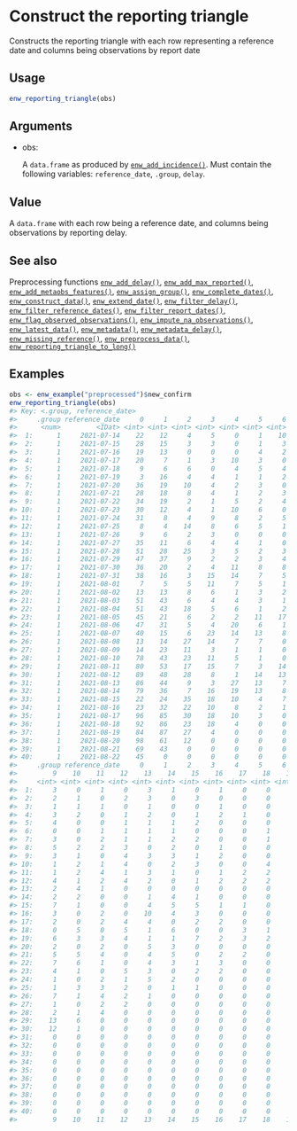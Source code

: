 # Construct the reporting triangle

Constructs the reporting triangle with each row representing a reference
date and columns being observations by report date

## Usage

``` r
enw_reporting_triangle(obs)
```

## Arguments

- obs:

  A `data.frame` as produced by
  [`enw_add_incidence()`](https://package.epinowcast.org/dev/reference/enw_add_incidence.md).
  Must contain the following variables: `reference_date`, `.group`,
  `delay`.

## Value

A `data.frame` with each row being a reference date, and columns being
observations by reporting delay.

## See also

Preprocessing functions
[`enw_add_delay()`](https://package.epinowcast.org/dev/reference/enw_add_delay.md),
[`enw_add_max_reported()`](https://package.epinowcast.org/dev/reference/enw_add_max_reported.md),
[`enw_add_metaobs_features()`](https://package.epinowcast.org/dev/reference/enw_add_metaobs_features.md),
[`enw_assign_group()`](https://package.epinowcast.org/dev/reference/enw_assign_group.md),
[`enw_complete_dates()`](https://package.epinowcast.org/dev/reference/enw_complete_dates.md),
[`enw_construct_data()`](https://package.epinowcast.org/dev/reference/enw_construct_data.md),
[`enw_extend_date()`](https://package.epinowcast.org/dev/reference/enw_extend_date.md),
[`enw_filter_delay()`](https://package.epinowcast.org/dev/reference/enw_filter_delay.md),
[`enw_filter_reference_dates()`](https://package.epinowcast.org/dev/reference/enw_filter_reference_dates.md),
[`enw_filter_report_dates()`](https://package.epinowcast.org/dev/reference/enw_filter_report_dates.md),
[`enw_flag_observed_observations()`](https://package.epinowcast.org/dev/reference/enw_flag_observed_observations.md),
[`enw_impute_na_observations()`](https://package.epinowcast.org/dev/reference/enw_impute_na_observations.md),
[`enw_latest_data()`](https://package.epinowcast.org/dev/reference/enw_latest_data.md),
[`enw_metadata()`](https://package.epinowcast.org/dev/reference/enw_metadata.md),
[`enw_metadata_delay()`](https://package.epinowcast.org/dev/reference/enw_metadata_delay.md),
[`enw_missing_reference()`](https://package.epinowcast.org/dev/reference/enw_missing_reference.md),
[`enw_preprocess_data()`](https://package.epinowcast.org/dev/reference/enw_preprocess_data.md),
[`enw_reporting_triangle_to_long()`](https://package.epinowcast.org/dev/reference/enw_reporting_triangle_to_long.md)

## Examples

``` r
obs <- enw_example("preprocessed")$new_confirm
enw_reporting_triangle(obs)
#> Key: <.group, reference_date>
#>     .group reference_date     0     1     2     3     4     5     6     7     8
#>      <num>         <IDat> <int> <int> <int> <int> <int> <int> <int> <int> <int>
#>  1:      1     2021-07-14    22    12     4     5     0     1    10     2     5
#>  2:      1     2021-07-15    28    15     3     3     0     1     3     2     3
#>  3:      1     2021-07-16    19    13     0     0     0     4     2     2     2
#>  4:      1     2021-07-17    20     7     1     3    10     3     0     4     3
#>  5:      1     2021-07-18     9     6     6     0     4     5     4     0     1
#>  6:      1     2021-07-19     3    16     4     4     1     1     2     0     0
#>  7:      1     2021-07-20    36    19    10     4     2     3     0     3     2
#>  8:      1     2021-07-21    28    18     8     4     1     2     3     6     1
#>  9:      1     2021-07-22    34    19     2     1     5     2     4     3     7
#> 10:      1     2021-07-23    30    12     4     1    10     6     0     2     2
#> 11:      1     2021-07-24    31     8     4     9     8     2     5     2     1
#> 12:      1     2021-07-25     8     4    14     8     6     5     1     3     0
#> 13:      1     2021-07-26     9     6     2     3     0     0     0     0     1
#> 14:      1     2021-07-27    35    11     6     4     4     1     0     2     2
#> 15:      1     2021-07-28    51    28    25     3     5     2     3     5     5
#> 16:      1     2021-07-29    47    37     9     2     2     3     4     4     4
#> 17:      1     2021-07-30    36    20     2     4    11     8     8     3     5
#> 18:      1     2021-07-31    38    16     3    15    14     7     5     5     0
#> 19:      1     2021-08-01     7     5     5    11     7     5     1     3     1
#> 20:      1     2021-08-02    13    13     8     6     1     3     2     0     0
#> 21:      1     2021-08-03    51    43     6     4     4     3     1     6     4
#> 22:      1     2021-08-04    51    43    18     5     6     1     2     8     7
#> 23:      1     2021-08-05    45    21     6     2     2    11    17     5     7
#> 24:      1     2021-08-06    47    31     5     4    20     6     1     9     3
#> 25:      1     2021-08-07    40    15     6    23    14    13     8     9     0
#> 26:      1     2021-08-08    13    14    27    14     7     7     0     0     0
#> 27:      1     2021-08-09    14    23    11     3     1     1     0     0     0
#> 28:      1     2021-08-10    78    43    23    11     5     1     0     5     2
#> 29:      1     2021-08-11    80    53    17    15     7     3    14    12    13
#> 30:      1     2021-08-12    89    48    28     8     1    14    13    13    10
#> 31:      1     2021-08-13    86    44     9     3    27    13     7    11     4
#> 32:      1     2021-08-14    79    36     7    16    19    13     8     8     3
#> 33:      1     2021-08-15    22    24    35    18    10     4     7     5     0
#> 34:      1     2021-08-16    23    32    22    10     8     2     1     0     0
#> 35:      1     2021-08-17    96    85    30    18    10     3     0     0     0
#> 36:      1     2021-08-18    92    86    23    18     4     0     0     0     0
#> 37:      1     2021-08-19    84    87    27     4     0     0     0     0     0
#> 38:      1     2021-08-20    98    61    12     0     0     0     0     0     0
#> 39:      1     2021-08-21    69    43     0     0     0     0     0     0     0
#> 40:      1     2021-08-22    45     0     0     0     0     0     0     0     0
#>     .group reference_date     0     1     2     3     4     5     6     7     8
#>         9    10    11    12    13    14    15    16    17    18    19
#>     <int> <int> <int> <int> <int> <int> <int> <int> <int> <int> <int>
#>  1:     3     0     1     0     3     1     0     1     0     0     0
#>  2:     2     1     0     2     3     0     3     0     0     0     0
#>  3:     1     1     1     0     1     0     0     1     0     0     0
#>  4:     3     2     0     1     2     0     1     2     1     0     0
#>  5:     4     0     0     1     1     1     2     0     0     0     2
#>  6:     0     0     1     1     1     1     0     0     0     1     0
#>  7:     3     0     2     1     1     2     2     0     0     1     0
#>  8:     5     2     2     3     0     2     0     1     0     0     0
#>  9:     3     1     0     4     3     3     1     2     0     0     1
#> 10:     1     2     1     4     0     2     3     0     0     4     0
#> 11:     1     2     4     1     3     1     0     1     2     2     2
#> 12:     4     1     2     4     2     0     1     2     2     2     0
#> 13:     2     4     1     0     0     0     0     0     0     0     0
#> 14:     2     2     0     0     1     4     1     0     0     0     0
#> 15:     7     1     0     0     4     5     5     1     1     0     0
#> 16:     3     0     2     0    10     4     3     0     0     0     0
#> 17:     2     0     2     4     4     0     2     2     0     0     1
#> 18:     0     5     0     5     1     6     0     0     3     1     0
#> 19:     6     3     3     4     1     1     7     2     3     2     0
#> 20:     2     0     2     0     5     3     0     0     0     0     1
#> 21:     5     5     4     0     4     5     0     2     2     0     0
#> 22:     7     6     1     0     4     3     1     3     0     0     0
#> 23:     4     1     0     5     3     0     2     2     0     0     0
#> 24:     1     0     2     1     5     2     0     0     0     0     0
#> 25:     1     3     3     2     0     1     1     0     0     0     0
#> 26:     7     1     4     2     1     0     0     0     0     0     0
#> 27:     1     0     2     2     0     0     0     0     0     0     0
#> 28:     2     1     4     0     0     0     0     0     0     0     0
#> 29:    13     6     0     0     0     0     0     0     0     0     0
#> 30:    12     1     0     0     0     0     0     0     0     0     0
#> 31:     0     0     0     0     0     0     0     0     0     0     0
#> 32:     0     0     0     0     0     0     0     0     0     0     0
#> 33:     0     0     0     0     0     0     0     0     0     0     0
#> 34:     0     0     0     0     0     0     0     0     0     0     0
#> 35:     0     0     0     0     0     0     0     0     0     0     0
#> 36:     0     0     0     0     0     0     0     0     0     0     0
#> 37:     0     0     0     0     0     0     0     0     0     0     0
#> 38:     0     0     0     0     0     0     0     0     0     0     0
#> 39:     0     0     0     0     0     0     0     0     0     0     0
#> 40:     0     0     0     0     0     0     0     0     0     0     0
#>         9    10    11    12    13    14    15    16    17    18    19
```
